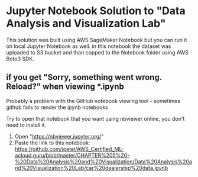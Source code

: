 # Jupyter Notebook Solution to "Data Analysis and Visualization Lab"

This solution was built using AWS SageMaker Notebook but you can run it on local Jupyter Notebook as well.
in this notebook the dataset was uploaded to S3 bucket and than copped to the Notebook folder using AWS Boto3 SDK.

## if you get "Sorry, something went wrong. Reload?" when viewing *.ipynb
Probably a problem with the GitHub notebook viewing tool - sometimes github fails to render the ipynb notebooks

Try to open that notebook that you want using nbviewer online, you don't need to install it.

1) Open "https://nbviewer.jupyter.org/"
2) Paste the link to this notebook: https://github.com/ipetel/AWS_Certified_ML-acloud.guru/blob/master/CHAPTER%205%20-%20Data%20Analysis%20and%20Visualization/Data%20Analysis%20and%20Visualization%20Lab/car%20dealership%20data.ipynb
